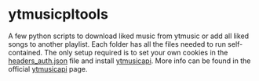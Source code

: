 # ytmusicpltools
A few python scripts to download liked music from ytmusic or add all liked songs to another playlist.
Each folder has all the files needed to run self-contained.
The only setup required is to set your own cookies in the [headers_auth.json](../blob/main/ytmusic_likeToPL/headers_auth.json) file and install [ytmusicapi](https://github.com/sigma67/ytmusicapi). 
More info can be found in the official [ytmusicapi](https://github.com/sigma67/ytmusicapi) page.
